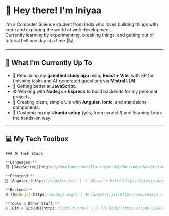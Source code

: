 # 👋 Hey there! I'm Iniyaa

I'm a Computer Science student from India who loves building things with code and exploring the world of web development.  
Currently learning by experimenting, breaking things, and getting out of tutorial hell one day at a time 🧪💻

---

## 🚀 What I’m Currently Up To

- 🔭 Rebuilding my **gamified study app** using **React + Vite**, with XP for finishing tasks and AI-generated questions via **Mistral LLM**.
- 🧠 Getting better at **JavaScript**.
- ⚙️ Working with **Node.js + Express** to build backends for my personal projects.
- 💅 Creating clean, simple UIs with **Angular**, **Ionic**, and standalone components.
- 🐧 Customizing my **Ubuntu setup** (yes, from scratch!) and learning Linux the hands-on way.

---

## 💻 My Tech Toolbox

```ts
### 🛠️ Tech Stack

**Languages:**  
🟨 [JavaScript](https://developer.mozilla.org/en-US/docs/Web/JavaScript) | 🟪 [TypeScript](https://www.typescriptlang.org/) | 🐍 [Python](https://www.python.org/) | 🟦 [C++](https://en.cppreference.com/)

**Frontend:**  
🔺 [Angular](https://angular.io/) | ⚛️ [React + Vite](https://vitejs.dev/guide/#scaffolding-your-first-vite-project) | 🧩 [Ionic](https://ionicframework.com/) | 🧼 [HTML/CSS](https://developer.mozilla.org/en-US/docs/Web/HTML) | 🎨 [Bootstrap](https://getbootstrap.com/) | 🖼️ [Material UI](https://mui.com/)

**Backend:**  
🌐 [Node.js](https://nodejs.org/) | 🛠️ [Express.js](https://expressjs.com/) | 🔄 [REST APIs](https://www.codecademy.com/article/what-is-rest)

**Tools & Other Stuff:**  
🔧 [Git & GitHub](https://github.com/) | 📁 [VS Code](https://code.visualstudio.com/) | 🐧 [Ubuntu](https://ubuntu.com/) | 🧪 [Postman](https://www.postman.com/) | 🧠 [Markdown](https://www.markdownguide.org/) | 🔉 [Deepseek API](https://deepseek.com/)

